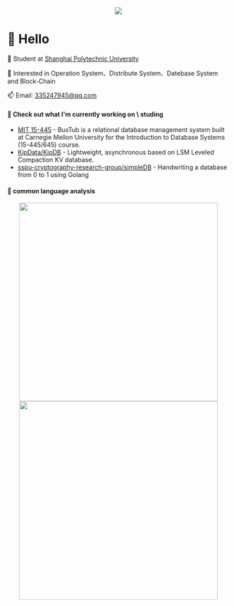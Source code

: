 
<!-- knock code pictures 敲代码的图片 -->
<div align=center>
    <img src="https://cdn.jsdelivr.net/gh/sun0225SUN/sun0225SUN/assets/images/coding.gif">
</div>



#  🙋 Hello    
👋 Student at [Shanghai Polytechnic University](https://www.sspu.edu.cn/)   
   
 👀 Interested in Operation System、Distribute System、Datebase System and Block-Chain   
    
 📫 Email: [335247945@qq.com](mailto:335247945@qq.com)     

#### 👷 Check out what I'm currently working on \ studing 
- [MIT 15-445](https://github.com/CoderfishGzh/CMU15-445-2022) - BusTub is a relational database management system built at Carnegie Mellon University for the Introduction to Database Systems (15-445/645) course.
- [KipData/KipDB](https://github.com/KipData/KipDB) -  Lightweight, asynchronous based on LSM Leveled Compaction KV database.
- [sspu-cryptography-research-group/simpleDB](https://github.com/sspu-cryptography-research-group/simpleDB) - Handwriting a database from 0 to 1 using Golang

#### 🔨 common language analysis 
<div align=center>
<img width="450" src="http://github-profile-summary-cards.vercel.app/api/cards/stats?username=CoderfishGzh&theme=github_dark">
<img width="450" src="http://github-profile-summary-cards.vercel.app/api/cards/most-commit-language?username=CoderfishGzh&theme=github_dark">
<div>
<!---
CoderfishGzh/CoderfishGzh is a ✨ special ✨ repository because its `README.md` (this file) appears on your GitHub profile.
You can click the Preview link to take a look at your changes.
--->
